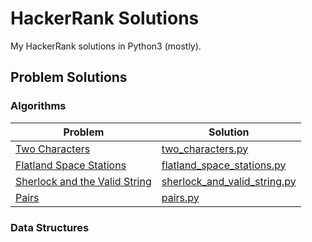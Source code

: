 # HackerRank Solutions

My HackerRank solutions in Python3 (mostly).

## Problem Solutions

### Algorithms

Problem | Solution
--- | ---
[Two Characters](https://www.hackerrank.com/challenges/two-characters/problem) | [two_characters.py](python3/algorithms/two_characters.py)
[Flatland Space Stations](https://www.hackerrank.com/challenges/flatland-space-stations/problem) | [flatland_space_stations.py](python3/algorithms/flatland_space_stations.py)
[Sherlock and the Valid String](https://www.hackerrank.com/challenges/sherlock-and-valid-string/problem) | [sherlock_and_valid_string.py](python3/algorithms/sherlock_and_valid_string.py)
[Pairs](https://www.hackerrank.com/challenges/pairs/problem) | [pairs.py](python3/algorithms/pairs.py)

### Data Structures

### 